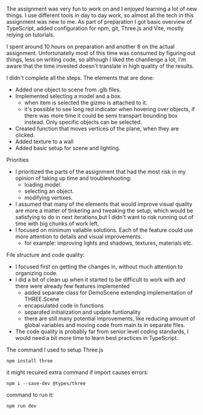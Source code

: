 The assignment was very fun to work on and I enjoyed learning a lot of new things. I use different tools in day to day work, so almost all the tech in this assignment was new to me. As part of preparation I got basic overview of TypeScript, added configuration for npm, git, Three.js and Vite, mostly relying on tutorials.

I spent around 10 hours on preparation and another 8 on the actual assignment. Unfortunatelly most of this time was consumed by figuring out things, less on writing code, so although I liked the chanllenge a lot, I'm aware that the time invested doesn't translate in high quality of the results.

I didn't complete all the steps. The elements that are done:
- Added one object to scene from .glb files. 
- Implemented selecting a model and a box. 
    - when item is selected the gizmo is attached to it.
    - it's possible to see long red indicator when hovering over objects, if there was more time it could be semi transpart bounding box instead. Only specific objects can be selected.
- Created function that moves vertices of the plane, when they are clicked.
- Added texture to a wall
- Added basic setup for scene and lighting.

Priorities
- I prioritized the parts of the assignment that had the most risk in my opinion of taking up time and troubleshooting: 
    -  loading model.
    - selecting an object.
    - modifying vertixes.
- I assumed that many of the elements that would improve visual quality are more a matter of tinkering and tweaking the setup, which would be satisfying to do in next iterations,but I didn't want to risk running out of time with big chunks of work left.
- I focused on minimum valiable solutions. Each of the feature could use more attention to details and visual improvements. 
    - for example: improving lights and shadows, textures, materials etc.

File structure and code quality: 
- I focused first on getting the changes in, without much attention to organizing code.
- I did a bit of clean up when it started to be difficult to work with and there were already few features implemented
    - added separate class for DemoScene extending implementation of THREE.Scene
    - encapsulated code in functions
    - separated initialization and update funtionality
    - there are still many potential improvements, like reducing amount of global variables and moving code from main.ts in separate files.
- The code quality is probably far from senior level coding standards, I would need a bit more time to learn best practices in TypeScript.

The command I used to setup Three.js 

`npm install three`

it might recuired extra command if import causes errors:

`npm i --save-dev @types/three`

command to run it:

`npm run dev`

